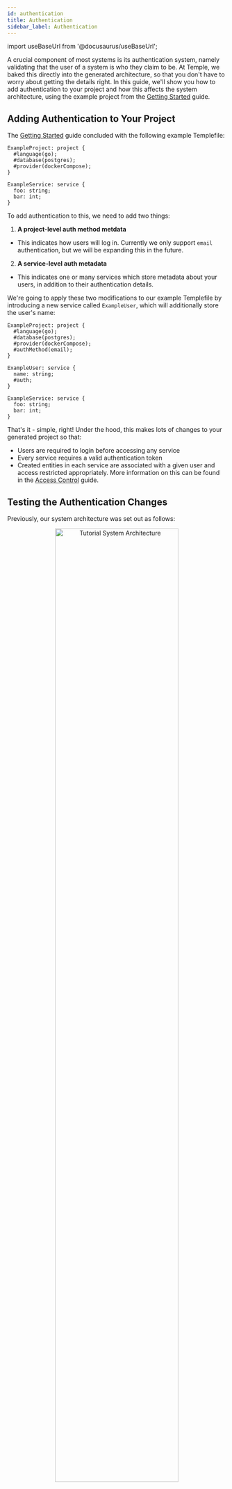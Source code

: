 ```yaml
---
id: authentication
title: Authentication
sidebar_label: Authentication
---
```

import useBaseUrl from '@docusaurus/useBaseUrl';

A crucial component of most systems is its authentication system, namely validating that the user of a system is who they claim to be.
At Temple, we baked this directly into the generated architecture, so that you don't have to worry about getting the details right.
In this guide, we'll show you how to add authentication to your project and how this affects the system architecture, using the example project from the [Getting Started](../getting-started) guide.

## Adding Authentication to Your Project
The [Getting Started](../getting-started) guide concluded with the following example Templefile:

```
ExampleProject: project {
  #language(go);
  #database(postgres);
  #provider(dockerCompose);
}

ExampleService: service {
  foo: string;
  bar: int;
}
```

To add authentication to this, we need to add two things:

1. **A project-level auth method metdata**
  * This indicates how users will log in. Currently we only support `email` authentication, but we will be expanding this in the future.
2. **A service-level auth metadata**
  * This indicates one or many services which store metadata about your users, in addition to their authentication details.

We're going to apply these two modifications to our example Templefile by introducing a new service called `ExampleUser`, which will additionally store the user's name:

```templefile {5,8-11}
ExampleProject: project {
  #language(go);
  #database(postgres);
  #provider(dockerCompose);
  #authMethod(email);
}

ExampleUser: service {
  name: string;
  #auth;
}

ExampleService: service {
  foo: string;
  bar: int;
}
```

That's it - simple, right!
Under the hood, this makes lots of changes to your generated project so that:

- Users are required to login before accessing any service
- Every service requires a valid authentication token
- Created entities in each service are associated with a given user and access restricted appropriately. More information on this can be found in the [Access Control](access-control) guide.


## Testing the Authentication Changes
Previously, our system architecture was set out as follows:
<p align="center">
<img alt="Tutorial System Architecture" src={useBaseUrl('img/tutorial-architecture.png')} width="75%" />
</p>

However, now we have introduced the `ExampleUser` service, as well as an automatically generated `Auth` service:
<p align="center">
<img alt="Tutorial System Architecture with Authentication" src={useBaseUrl('img/tutorial-auth-architecture.png')} width="75%" />
</p>
Let's regenerate the project using `temple generate` as in the [Getting Started](../getting-started) guide, spin up the project and make some requests to the `ExampleService` service:

```bash
❯❯❯ source deploy.sh
...
❯❯❯ curl -X POST $KONG_ENTRY/api/example-service -d '{"foo": "Hello", "bar": 123}'
{"message":"Unauthorized"}
```

Immediately we get a response back that the request is unauthorized.
To rectify this, we first need to register or login with the `Auth` service.

## Registration and Login
The generated `Auth` service provides 2 endpoints: `register` and `login`.
Their names are fairly self explanatory, however let's see some examples of them in action:

### Registration
The `register` endpoint requires a POST request with a JSON object containing an `email` and `password` key.
In response, it will return an access token that will be used to authenticate subsequent requests.
Note that we implicitly require the email address to be unique, such that one email address can only register once:

```bash
# Initial registration
❯❯❯ curl -X POST $KONG_ENTRY/api/auth/register -d '{"email": "hello@temple.com", "password": "abcdefgh"}'
{"AccessToken":"..."}

# Subsequent registration
❯❯❯ curl -X POST $KONG_ENTRY/api/auth/register -d '{"email": "hello@temple.com", "password": "abcdefgh"}'
{"error":"auth already exists"}
```

### Login
The `login` endpoint again requires a POST request with a JSON object containing an `email` and `password` key.
In response, it will also return an access token that will be used to authenticate subsequent requests.
If the email doesn't exist, or the password is incorrect, an error will be returned.

```bash
# Auth exists and valid credentials provided
❯❯❯ curl -X POST $KONG_ENTRY/api/auth/login -d '{"email": "hello@temple.com", "password": "abcdefgh"}'
{"AccessToken":"..."}

# Auth exists, but password is invalid
❯❯❯ curl -X POST $KONG_ENTRY/api/auth/login -d '{"email": "hello@temple.com", "password": "abcdefghijk"}'
{"error":"Invalid email or password"}

# Auth doesn't exist
❯❯❯ curl -X POST $KONG_ENTRY/api/auth/login -d '{"email": "goodbye@temple.com", "password": "abcdefghijk"}'
{"error":"Invalid email or password"}
```

## Authenticating Requests to Other Services
Now that we are able to obtain an access token, we can make requests to other services by including the auth token in the request headers.
We use the Bearer Token framework, as defined in [RFC6750](https://tools.ietf.org/html/rfc6750).

Let's consider a full example of registration, followed by a request to `ExampleService`:

```bash
❯❯❯ curl -X POST $KONG_ENTRY/api/auth/register -d '{"email": "test@temple.com", "password": "abcdefgh"}'
{"AccessToken":"eyJhbGciOiJIUzI1NiIsInR5cCI6IkpXVCJ9.eyJleHAiOjE1ODgwMTI3OTAsImlkIjoiNGZmYjAyZDQtODdlZC0xMWVhLWE4NjktMDI0MmFjMWYwMDAzIiwiaXNzIjoiaDFNT3hwN2lhTFFOTFA4ek1RS3k2VEkzcmpuNTlsM2MifQ.xNcAdY0r98J7rzNeEWSUPDTUg5HXOCFh41ZB74tTSw0"}

❯❯❯ curl -X POST $KONG_ENTRY/api/example-service -d '{"foo": "hello", "bar": 123}' -H "Authorization: Bearer eyJhbGciOiJIUzI1NiIsInR5cCI6IkpXVCJ9.eyJleHAiOjE1ODgwMTI3OTAsImlkIjoiNGZmYjAyZDQtODdlZC0xMWVhLWE4NjktMDI0MmFjMWYwMDAzIiwiaXNzIjoiaDFNT3hwN2lhTFFOTFA4ek1RS3k2VEkzcmpuNTlsM2MifQ.xNcAdY0r98J7rzNeEWSUPDTUg5HXOCFh41ZB74tTSw0"
{"id":"74045036-87ed-11ea-9edc-0242c0a81003","foo":"hello","bar":123}

```
Now we included a valid token in the Authorization header, the request was authorized and the entity successfully created.

## Services with `#auth` Metadata
You may have noticed that so far we have ignored the `ExampleUser` service we previously defined. 
That's because it acts as any other service, so any example given in this guide could have been replace with a call to that service too.

However, it has one distinguishing feature: a single token is only able to create a single entity in this service.
This means means that there is at most a one-to-one mapping between an entity in the `Auth` service, and an entity in the `ExampleUser` service.
This makes the `ExampleUser` service perfect for storing additional metadata about a user, such as their name, address or anything that fits your business needs.

## How Authentication is Implemented
To best explain the changes made when authentication is added to your project let's consider how a new user registers with your service:

#### Pre-request Preparation
Before any request is even issued to your `Auth` service, several steps are taken:
- The `Auth` service registers as a consumer with Kong ([see the Kong documentation](https://docs.konghq.com/2.0.x/getting-started/adding-consumers/#1-create-a-consumer-through-the-restful-api))
- The `Auth` service requests a new HS256 JWT credential from Kong, used to sign each token
- All other services, other than `Auth`, are configured through Kong to require a JWT as part of the request body


#### Making a Register Request
Upon making a request to the `/register` endpoint, the service will:
- Validate the email and password
  - We currently impose a minimum 8 character limit on the passwords, but you can extend these in your custom defined hooks - see the [Hooks](hooks) guide for more.
- Validate that a user with that email address doesn't already exist
- Hash and salt the password using [bcrypt](https://godoc.org/golang.org/x/crypto/bcrypt)
- Generate a UUID for that user, according to UUID version 1 of [RFC4122](https://tools.ietf.org/html/rfc4122)
- Generate a HS256 JWT, using the [JWT Go library](https://github.com/dgrijalva/jwt-go), which generates JWTs according to [RFC7519](https://tools.ietf.org/html/rfc7519)
  - This JWT has 3 claims:
    1. `id`: the UUID assigned to that entity
    2. `iss`: the issuer claim (as defined by [RFC7519](https://tools.ietf.org/html/rfc7519))
    3. `exp`: the expiry of the token, set 24 hours in the future from the current time (again, as defined in [RFC7519](https://tools.ietf.org/html/rfc7519))

These same steps are applied when logging in, except for the additional step where the stored hashed and salted password is compared against the provided password.

#### Making a Request to Another Service
Upon making a request to a service other than `Auth`, the following steps are taken before a request is executed:
- Kong validates that a JWT is included with the request, under the `Authorization` header, with the prefix `Bearer`, otherwise returns a 401 Unauthorized response
- Kong validates the JWT comparing the `iss` claim against the known secret, otherwise returns a 401 Unauthorized response
- Kong validates the JWT has not yet expired, otherwise returns a 401 Unauthorized response

After this, Kong forwards the request to the necessary service. 
This service will then extract the UUID from the `id` claim in this token and use it to associate any entity created with that specific UUID.

## Future Plans
Obviously this does not provide a solution for every possible authentication scenario, so in the future we plan to:
- Expand from email authentication to include usernames, OAuth and social logins
- Include a refresh token in the register or login response, removing the need to make the user sign in every 24 hours
- Allow for more configuration of JWTs, defining custom claims or varying expiry times

